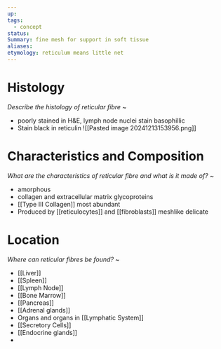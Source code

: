 ```yaml
---
up: 
tags:
  - concept
status: 
Summary: fine mesh for support in soft tissue
aliases: 
etymology: reticulum means little net
---
```

# Histology
*Describe the histology of reticular fibre*
~
- poorly stained in H&E, lymph node nuclei stain basophillic
- Stain black in reticulin
![[Pasted image 20241213153956.png]]

# Characteristics and Composition
*What are the characteristics of reticular fibre and what is it made of?*
~
- amorphous 
- collagen and extracellular matrix glycoproteins
- [[Type III Collagen]] most abundant
- Produced by [[reticulocytes]] and [[fibroblasts]] meshlike delicate

# Location
*Where can reticular fibres be found?*
~
- [[Liver]]
- [[Spleen]]
- [[Lymph Node]]
- [[Bone Marrow]]
- [[Pancreas]]
- [[Adrenal glands]]
- Organs and organs in [[Lymphatic System]]
- [[Secretory Cells]]
- [[Endocrine glands]]
-
<!--SR:!2025-03-10,1,230--> 
